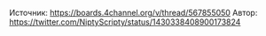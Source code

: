 Источник: https://boards.4channel.org/v/thread/567855050
Автор: https://twitter.com/NiptyScripty/status/1430338408900173824
